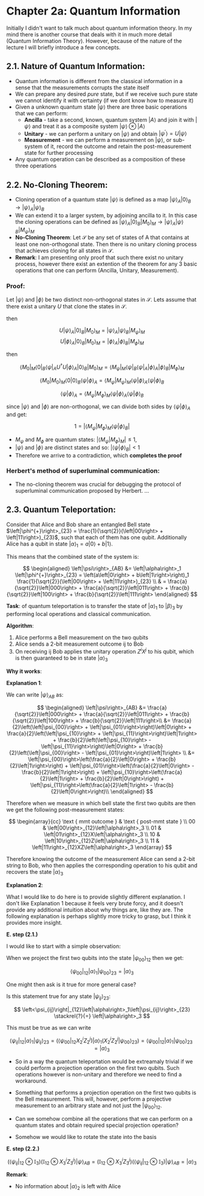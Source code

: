 # Chapter 2a: Quantum Information

Initially I didn't want to talk much about quantum information theory. In my mind there is another course that deals with it in much more detail (Quantum Information Theory). However, because of the nature of the lecture I will briefly introduce a few concepts.

## 2.1. Nature of Quantum Information:
- Quantum information is different from the classical information in a sense that the measurements corrupts the state itself
- We can prepare any desired _pure_ state, but if we receive such pure state we cannot identify it with certainty (if we dont know how to measure it)
- Given a unknown quantum state $\left|\psi\right>$ there are three basic operations that we can perform:
    - **Ancilla** - take a second, known, quantum system $\left|A\right>$ and join it with $\left|\psi\right>$ and treat it as a composite system $\left|\psi\right> \otimes \left|A\right>$
    - **Unitary** - we can perform a unitary on $\left|\psi\right>$ and obtain $\left|\psi^{\prime}\right> = U\left|\psi\right>$
    - **Measurement** - we can perform a measurement on $\left|\psi\right>$, or sub-system of it, record the outcome and retain the post-measurement state for further processing
- Any quantum operation can be described as a composition of these three operations

## 2.2. No-Cloning Theorem:
- Cloning operation of a quantum state $\left|\psi\right>$ is defined as a map $\left|\psi\right>_A \left|0\right>_B \rightarrow \left|\psi\right>_A \left|\psi\right>_B$
- We can extend it to a larger system, by adjoining ancilla to it. In this case the cloning operations can be defined as $\left|\psi\right>_A \left|0\right>_B \left|M_0\right>_M \rightarrow \left|\psi\right>_A \left|\psi\right>_B \left|M_\psi\right>_M$
- **No-Cloning Theorem**: Let $\mathcal{S}$ be any set of states of A that contains at least one non-orthogonal state. Then there is no unitary cloning process that achieves cloning for all states in $\mathcal{S}$.
- **Remark**: I am presenting only proof that such there exist no unitary process, however there exist an extention of the theorem for any 3 basic operations that one can perform (Ancilla, Unitary, Measurement).

### Proof:
Let $\left|\psi\right>$ and $\left|\phi\right>$ be two distinct non-orthogonal states in $\mathcal{S}$. Lets assume that there exist a unitary $U$ that clone the states in $\mathcal{S}$.

then

$$
U\left|\psi\right>_A \left|0\right>_B \left|M_0\right>_M = \left|\psi\right>_A \left|\psi\right>_B \left|M_\psi\right>_M
$$
$$
U\left|\phi\right>_A \left|0\right>_B \left|M_0\right>_M = \left|\phi\right>_A \left|\phi\right>_B \left|M_\phi\right>_M
$$

then 

$$
\left<M_0\right|_M\left<0\right|_B\left<\psi\right|_A U^\dag U\left|\phi\right>_A \left|0\right>_B \left|M_0\right>_M = \left<M_\psi\right|_M \left<\psi\right|_B \left<\psi\right|_A \left|\phi\right>_A \left|\phi\right>_B \left|M_\phi\right>_M
$$



$$
\left<M_0|M_0\right>_M\left<0|0\right>_B\left<\psi|\phi\right>_A = \left<M_\psi|M_\psi\right>_M\left<\psi|\phi\right>_A\left<\psi|\phi\right>_B
$$

$$
\left<\psi|\phi\right>_A = \left<M_\psi|M_\phi\right>_M\left<\psi|\phi\right>_A\left<\psi|\phi\right>_B
$$

since $\left|\psi\right>$ and $\left|\phi\right>$ are non-orthogonal, we can divide both sides by $\left<\psi|\phi\right>_A$ and get:

$$
1 = |\left<M_\psi|M_\phi\right>_M\left<\psi|\phi\right>_B|
$$

- $M_\psi$ and $M_\phi$ are quantum states: $|\left<M_\psi|M_\phi\right>_M| \leq 1$,  
- $\left|\psi\right>$ and $\left|\phi\right>$ are distinct states and so: $|\left<\psi|\phi\right>_B| < 1$
- Therefore we arrive to a contradiction, which **completes the proof**

### Herbert's method of superluminal communication:
- The no-cloning theorem was crucial for debugging the protocol of superluminal communication proposed by Herbert.
...

## 2.3. Quantum Teleportation:
Consider that Alice and Bob share an entangled Bell state $\left|\phi^{+}\right>_{23} = \frac{1}{\sqrt{2}}(\left|00\right> + \left|11\right>)_{23}$, such that each of them has one qubit. Additionally Alice has a qubit in state $\left|\alpha\right>_1 = a\left|0\right> + b \left|1\right>$. 

This means that the combined state of the system is:

$$
\begin{aligned}
\left|\psi\right>_{AB} &= \left|\alpha\right>_1 \left|\phi^{+}\right>_{23} = \left(a\left|0\right> + b\left|1\right>\right)_1 \frac{1}{\sqrt{2}}(\left|00\right> + \left|11\right>)_{23} \\
& = \frac{a}{\sqrt{2}}\left|000\right> + \frac{a}{\sqrt{2}}\left|011\right> + \frac{b}{\sqrt{2}}\left|100\right> + \frac{b}{\sqrt{2}}\left|111\right>
\end{aligned}
$$

**Task**: of quantum teleportation is to transfer the state of $\left|\alpha\right>_1$ to $\left|\beta\right>_3$ by performing local operations and classical communication.

**Algorithm**:
1. Alice performs a Bell measurement on the two qubits
    <!-- 1. Alice applies CX to her qubits 1 and 2
    2. Alice applies H to her qubit 1
    3. Alice measures her two qbits to obtain a 2-bit string 00, 01, 10 or 11 -->
2. Alice sends a 2-bit measurement outcome ij to Bob
3. On receiving ij Bob applies the unitary operation $Z^iX^j$ to his qubit, which is then guaranteed to be in state $\left|\alpha\right>_3$

**Why it works**:

**Explanation 1**:

We can write $\left|\psi\right>_{AB}$ as:

$$
\begin{aligned}
\left|\psi\right>_{AB} &= \frac{a}{\sqrt{2}}\left|000\right> + \frac{a}{\sqrt{2}}\left|011\right> + \frac{b}{\sqrt{2}}\left|100\right> + \frac{b}{\sqrt{2}}\left|111\right>\\
&= \frac{a}{2}\left(\left|\psi_{00}\right> + \left|\psi_{01}\right>\right)\left|0\right> + \frac{a}{2}\left(\left|\psi_{10}\right> + \left|\psi_{11}\right>\right)\left|1\right> + \frac{b}{2}\left(\left|\psi_{10}\right> - \left|\psi_{11}\right>\right)\left|0\right> + \frac{b}{2}\left(\left|\psi_{00}\right> - \left|\psi_{01}\right>\right)\left|1\right> \\
&= \left|\psi_{00}\right>\left(\frac{a}{2}\left|0\right> + \frac{b}{2}\left|1\right>\right) + \left|\psi_{01}\right>\left(\frac{a}{2}\left|0\right> - \frac{b}{2}\left|1\right>\right) + \left|\psi_{10}\right>\left(\frac{a}{2}\left|1\right> + \frac{b}{2}\left|0\right>\right) + \left|\psi_{11}\right>\left(\frac{a}{2}\left|1\right> - \frac{b}{2}\left|0\right>\right)\\
\end{aligned}
$$

Therefore when we measure in which bell state the first two qubits are then we get the following post-measurement states:

$$
\begin{array}{cc}
\text { mmt outcome } & \text { post-mmt state } \\
00 & \left|00\right>_{12}\left|\alpha\right>_3 \\
01 & \left|01\right>_{12}X\left|\alpha\right>_3 \\
10 & \left|10\right>_{12}Z\left|\alpha\right>_3 \\
11 & \left|11\right>_{12}XZ\left|\alpha\right>_3
\end{array}
$$

Therefore knowing the outcome of the measurement Alice can send a 2-bit string to Bob, who then applies the corresponding operation to his qubit and recovers the state $\left|\alpha\right>_3$

**Explanation 2**:

What I would like to do here is to provide slightly different explanation. I don't like Explanation 1 because it feels very brute forcy, and it doesn't provide any additional intuition about why things are, like they are. The following explanation is perhaps slightly more tricky to grasp, but I think it provides more insight.

**E. step (2.1.)**

I would like to start with a simple observation:

When we project the first two qubits into the state $\left|\psi_{00}\right>_{12}$ then we get:

$$
\left<\psi_{00}\right|_{12}\left|\alpha\right>_1\left|\psi_{00}\right>_{23} = \left|\alpha\right>_3
$$

One might then ask is it true for more general case?

Is this statement true for any state $\left|\psi_{ij}\right>_{23}$:

$$
\left<\psi_{ij}\right|_{12}\left|\alpha\right>_1\left|\psi_{ij}\right>_{23} \stackrel{?}{=} \left|\alpha\right>_3
$$

This must be true as we can write 

$$
\left<\psi_{ij}\right|_{12}\left|\alpha\right>_1\left|\psi_{ij}\right>_{23} = \left(\left<\psi_{00}\right|_{12} X_2^i Z_2^j\right)\left|\alpha\right>_1\left(X_2^i Z_2^j\left|\psi_{00}\right>_{23}\right) = \left<\psi_{00}\right|_{12}\left|\alpha\right>_1\left|\psi_{00}\right>_{23}= \left|\alpha\right>_3
$$

- So in a way the quantum teleportation would be extreamaly trivial if we could perform a projection operation on the first two qubits. Such operations however is non-unitary and therefore we need to find a workaround.

- Something that performs a projection operation on the first two qubits is the Bell measurement. This will, however, perform a projective measurement to an arbitrary state and not just the $\left|\psi_{00}\right>_{12}$. 

- Can we somehow combine all the operations that we can perform on a quantum states and obtain required special projection operation?
- Somehow we would like to rotate the state into the basis

**E. step (2.2.)**

$$
\left( \left<\psi_{ij}\right|_{12} \otimes \mathbb{I}_3\right) \left( \mathbb{I}_{12} \otimes X_3^i Z_3^j\right) \left|\psi\right>_{AB} = \left( \mathbb{I}_{12} \otimes X_3^i Z_3^j\right) \left( \left<\psi_{ij}\right|_{12} \otimes \mathbb{I}_3\right) \left|\psi\right>_{AB}  = \left|\alpha\right>_3
$$





**Remark**:
- No information about $\left|\alpha\right>_2$ is left with Alice


    